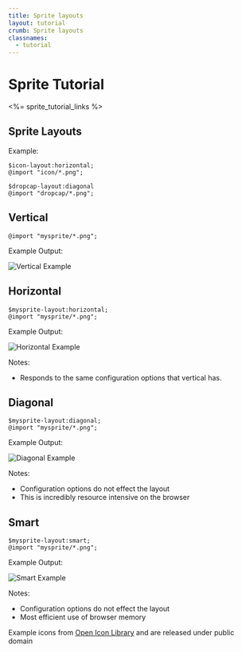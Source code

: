 ```yaml
---
title: Sprite layouts
layout: tutorial
crumb: Sprite layouts
classnames:
  - tutorial
---
```

# Sprite Tutorial
<%= sprite_tutorial_links %>

## Sprite Layouts

Example:

    $icon-layout:horizontal;
    @import "icon/*.png";
    
    $dropcap-layout:diagonal
    @import "dropcap/*.png";

## Vertical

    @import "mysprite/*.png";

Example Output:

![Vertical Example](/images/tutorials/sprites/layout/vert.png)
## Horizontal

    $mysprite-layout:horizontal;
    @import "mysprite/*.png";

Example Output:

![Horizontal Example](/images/tutorials/sprites/layout/horizontal.png)

Notes:

  * Responds to the same configuration options that vertical has.
  
## Diagonal

    $mysprite-layout:diagonal;
    @import "mysprite/*.png";

Example Output:

![Diagonal Example](/images/tutorials/sprites/layout/diagonal.png)

Notes:

  * Configuration options do not effect the layout
  * This is incredibly resource intensive on the browser

## Smart

    $mysprite-layout:smart;
    @import "mysprite/*.png";

Example Output:

![Smart Example](/images/tutorials/sprites/layout/smart.png)

Notes:

  * Configuration options do not effect the layout
  * Most efficient use of browser memory

Example icons from [Open Icon Library](http://openiconlibrary.sourceforge.net/) and are released under public domain